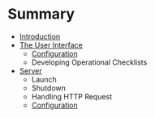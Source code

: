 # Summary

* [Introduction](README.md)
* [The User Interface](the_user_interface.md)
   * [Configuration](ui_configuration.md)
   * Developing Operational Checklists
* [Server](server.md)
   * Launch
   * Shutdown
   * Handling HTTP Request
   * [Configuration](server_configuration.md)


